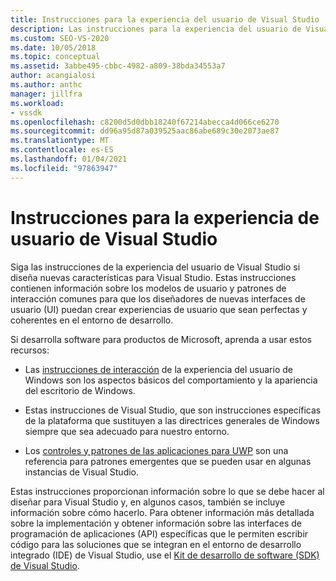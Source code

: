 ```yaml
---
title: Instrucciones para la experiencia del usuario de Visual Studio | Microsoft Docs
description: Las instrucciones para la experiencia del usuario de Visual Studio contienen modelos de usuario y patrones de interacción comunes para ayudar a crear experiencias de usuario coherentes para las nuevas características.
ms.custom: SEO-VS-2020
ms.date: 10/05/2018
ms.topic: conceptual
ms.assetid: 3abbe495-cbbc-4982-a809-38bda34553a7
author: acangialosi
ms.author: anthc
manager: jillfra
ms.workload:
- vssdk
ms.openlocfilehash: c8200d5d0dbb18240f67214abecca4d066ce6270
ms.sourcegitcommit: dd96a95d87a039525aac86abe689c30e2073ae87
ms.translationtype: MT
ms.contentlocale: es-ES
ms.lasthandoff: 01/04/2021
ms.locfileid: "97863947"
---
```

# <a name="visual-studio-user-experience-guidelines"></a>Instrucciones para la experiencia de usuario de Visual Studio
Siga las instrucciones de la experiencia del usuario de Visual Studio si diseña nuevas características para Visual Studio. Estas instrucciones contienen información sobre los modelos de usuario y patrones de interacción comunes para que los diseñadores de nuevas interfaces de usuario (UI) puedan crear experiencias de usuario que sean perfectas y coherentes en el entorno de desarrollo.

Si desarrolla software para productos de Microsoft, aprenda a usar estos recursos:

- Las [instrucciones de interacción](/windows/win32/uxguide/guidelines) de la experiencia del usuario de Windows son los aspectos básicos del comportamiento y la apariencia del escritorio de Windows.

- Estas instrucciones de Visual Studio, que son instrucciones específicas de la plataforma que sustituyen a las directrices generales de Windows siempre que sea adecuado para nuestro entorno.

- Los [controles y patrones de las aplicaciones para UWP](/windows/uwp/design/controls-and-patterns) son una referencia para patrones emergentes que se pueden usar en algunas instancias de Visual Studio.

Estas instrucciones proporcionan información sobre lo que se debe hacer al diseñar para Visual Studio y, en algunos casos, también se incluye información sobre cómo hacerlo. Para obtener información más detallada sobre la implementación y obtener información sobre las interfaces de programación de aplicaciones (API) específicas que le permiten escribir código para las soluciones que se integran en el entorno de desarrollo integrado (IDE) de Visual Studio, use el [Kit de desarrollo de software (SDK) de Visual Studio](../visual-studio-sdk.md).
